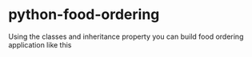 # python-food-ordering
Using the classes and inheritance property you can build food ordering application like this
